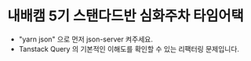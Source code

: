 # 내배캠 5기 스탠다드반 심화주차 타임어택

- "yarn json" 으로 먼저 json-server 켜주세요.
- Tanstack Query 의 기본적인 이해도를 확인할 수 있는 리팩터링 문제입니다.
